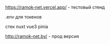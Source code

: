 https://ramok-net.vercel.app/ - тестовый стенд

.env для токенов 

стек nuxt vue3 pinia


http://ramok-net.by/ - прод версия
